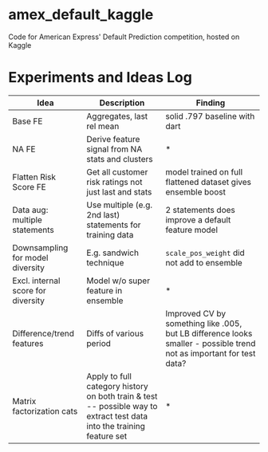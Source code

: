 # amex_default_kaggle
Code for American Express' Default Prediction competition, hosted on Kaggle

# Experiments and Ideas Log

|Idea |Description | Finding|
--- | --- | ---|
|Base FE |Aggregates, last rel mean| solid .797 baseline with dart |
|NA FE |Derive feature signal from NA stats and clusters| * |
|Flatten Risk Score FE |Get all customer risk ratings not just last and stats| model trained on full flattened dataset gives ensemble boost |
|Data aug: multiple statements| Use multiple (e.g. 2nd last) statements for training data| 2 statements does improve a default feature model |
|Downsampling for model diversity| E.g. sandwich technique| `scale_pos_weight` did not add to ensemble |
|Excl. internal score for diversity| Model w/o super feature in ensemble| * |
|Difference/trend features| Diffs of various period| Improved CV by something like .005, but LB difference looks smaller - possible trend not as important for test data? |
|Matrix factorization cats | Apply to full category history on both train & test -- possible way to extract test data into the training feature set | * |
